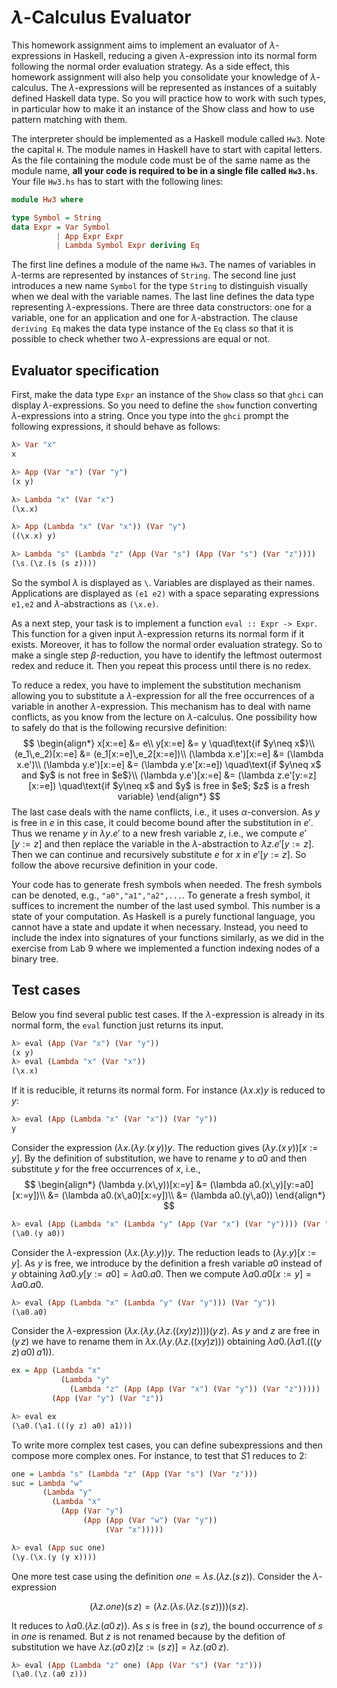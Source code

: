 # $\lambda$-Calculus Evaluator


This homework assignment aims to implement an evaluator of $\lambda$-expressions in Haskell,
reducing a given $\lambda$-expression into its normal form following the normal order evaluation
strategy.  As a side effect, this homework assignment will also help you consolidate your knowledge
of $\lambda$-calculus. The $\lambda$-expressions will be represented as instances of a suitably
defined Haskell data type.  So you will practice how to work with such types, in particular how to
make it an instance of the Show class and how to use pattern matching with them.

The interpreter should be implemented as a Haskell module called `Hw3`.  Note the capital `H`. The
module names in Haskell have to start with capital letters. As the file containing the module code
must be of the same name as the module name, **all your code is required to be in a single file called
`Hw3.hs`**.  Your file `Hw3.hs` has to start with the following lines:

```haskell
module Hw3 where

type Symbol = String
data Expr = Var Symbol
          | App Expr Expr
          | Lambda Symbol Expr deriving Eq
```
The first line defines a module of the name `Hw3`. The names of variables in $\lambda$-terms are
represented by instances of `String`.
The second line just introduces a new name `Symbol`
for the type `String` to distinguish visually when we deal with the variable names. The last line
defines the data type representing $\lambda$-expressions. There are three data constructors: one for
a variable, one for an application and one for $\lambda$-abstraction. The clause `deriving Eq`
makes the data type instance of the `Eq` class so that it is possible to check whether two $\lambda$-expressions
are equal or not.

## Evaluator specification

First, make the data type `Expr`
an instance of the `Show`
class so that `ghci`
can display $\lambda$-expressions. So you need to define the `show` function converting
$\lambda$-expressions into a string. Once you type into the `ghci` prompt the following
expressions, it should behave as follows:
```haskell
λ> Var "x"
x

λ> App (Var "x") (Var "y")
(x y)

λ> Lambda "x" (Var "x")
(\x.x)

λ> App (Lambda "x" (Var "x")) (Var "y")
((\x.x) y)

λ> Lambda "s" (Lambda "z" (App (Var "s") (App (Var "s") (Var "z"))))
(\s.(\z.(s (s z))))
```
So the symbol $\lambda$ is displayed as `\`. Variables are displayed as their names. Applications
are displayed as `(e1 e2)`
with a space separating expressions `e1,e2`
and $\lambda$-abstractions as `(\x.e)`.

As a next step, your task is to implement a function
`eval :: Expr -> Expr`.
This function for a given input $\lambda$-expression returns its normal form if it exists.
Moreover, it has to follow the normal order evaluation strategy. So to make a single step $\beta$-reduction,
you have to identify the leftmost outermost redex and reduce it. Then you repeat this process until there
is no redex.

To reduce a redex, you have to implement the substitution mechanism allowing you to substitute a
$\lambda$-expression for all the free occurrences of a variable in another $\lambda$-expression.
This mechanism has to deal with name conflicts, as you know from the lecture on $\lambda$-calculus.
One possibility how to safely do that is the following recursive definition:
$$
\begin{align*}
x[x:=e] &= e\\
y[x:=e] &= y \quad\text{if $y\neq x$}\\
(e_1\,e_2)[x:=e] &= (e_1[x:=e]\,e_2[x:=e])\\
(\lambda x.e')[x:=e] &= (\lambda x.e')\\
(\lambda y.e')[x:=e] &= (\lambda y.e'[x:=e]) \quad\text{if $y\neq x$ and $y$ is not free in $e$}\\
(\lambda y.e')[x:=e] &= (\lambda z.e'[y:=z][x:=e]) \quad\text{if $y\neq x$ and $y$ is free in $e$; $z$ is a fresh variable}
\end{align*}
$$
The last case deals with the name conflicts, i.e., it uses $\alpha$-conversion.
As $y$ is free in $e$ in this case, it could become bound after the substitution in $e'$.
Thus we rename $y$ in $\lambda y.e'$ to a new fresh variable $z$, i.e., we compute $e'[y:=z]$ and
then replace the variable in the $\lambda$-abstraction to $\lambda z.e'[y:=z]$.
Then we can continue and recursively substitute $e$ for $x$ in $e'[y:=z]$.
So follow the above recursive definition in your code.

Your code has to generate fresh symbols when needed. The fresh symbols can be denoted, e.g.,
`"a0","a1","a2",...`.
To generate a fresh symbol, it suffices to increment the number of the last used symbol.
This number is a state of your computation. As Haskell is a purely functional language, you cannot have a state
and update it when necessary. Instead, you need to include the index into signatures of your functions
similarly, as we did in the exercise from Lab 9 where we implemented a function indexing nodes of a binary tree.

## Test cases

Below you find several public test cases. If the $\lambda$-expression is already in its normal form, the `eval`
function just returns its input.
```haskell
λ> eval (App (Var "x") (Var "y"))
(x y)
λ> eval (Lambda "x" (Var "x"))
(\x.x)
```

If it is reducible, it returns its normal form. For instance $(\lambda x.x)y$ is reduced to $y$:
```haskell
λ> eval (App (Lambda "x" (Var "x")) (Var "y"))
y
```

Consider the expression $(\lambda x.(\lambda y.(x\,y))y$. The reduction
gives $(\lambda y.(x\,y))[x:=y]$. By the definition of substitution, we have to rename $y$ to $a0$ and then
substitute $y$ for the free occurrences of $x$, i.e.,
$$
\begin{align*}
(\lambda y.(x\,y))[x:=y] &= (\lambda a0.(x\,y)[y:=a0][x:=y])\\
&= (\lambda a0.(x\,a0)[x:=y])\\
&= (\lambda a0.(y\,a0))
\end{align*}
$$
```haskell
λ> eval (App (Lambda "x" (Lambda "y" (App (Var "x") (Var "y")))) (Var "y"))
(\a0.(y a0))
```

Consider the $\lambda$-expression $(\lambda x.(\lambda y.y))y$. The reduction leads to $(\lambda y.y)[x:=y]$.
As $y$ is free, we introduce by the definition a fresh variable $a0$ instead of $y$ obtaining
$\lambda a0.y[y:=a0] = \lambda a0.a0$. Then we compute $\lambda a0.a0[x:=y] = \lambda a0.a0$.
```haskell
λ> eval (App (Lambda "x" (Lambda "y" (Var "y"))) (Var "y"))
(\a0.a0)
```

Consider the $\lambda$-expression $(\lambda x.(\lambda y.(\lambda z.((xy)z))))(y\,z)$.
As $y$ and $z$ are free in $(y\,z)$ we have to rename them in $\lambda x.(\lambda y.(\lambda z.((xy)z)))$
obtaining $\lambda a0.(\lambda a1.(((y\,z)\,a0)\,a1))$.
```haskell
ex = App (Lambda "x"
           (Lambda "y"
             (Lambda "z" (App (App (Var "x") (Var "y")) (Var "z")))))
         (App (Var "y") (Var "z"))

λ> eval ex
(\a0.(\a1.(((y z) a0) a1)))
```

To write more complex test cases, you can define subexpressions and then compose more complex ones.
For instance, to test that $S1$ reduces to $2$:
```haskell
one = Lambda "s" (Lambda "z" (App (Var "s") (Var "z")))
suc = Lambda "w"
       (Lambda "y"
         (Lambda "x"
           (App (Var "y")
                (App (App (Var "w") (Var "y"))
                     (Var "x")))))

λ> eval (App suc one)
(\y.(\x.(y (y x))))
```

One more test case using the definition $one = \lambda s.(\lambda z.(s\,z))$. Consider the $\lambda$-expression

$$(\lambda z.one)(s\,z) = (\lambda z.(\lambda s.(\lambda z.(s\,z))))(s\, z).$$

It reduces to $\lambda a0.(\lambda z.(a0\,z))$. As $s$ is free in $(s\, z)$, the bound occurrence of $s$ in $one$ is renamed.
But $z$ is not renamed because
by the defition of substitution we have
$\lambda z.(a0\, z)[z:=(s\,z)] = \lambda z.(a0\, z)$.
```haskell
λ> eval (App (Lambda "z" one) (App (Var "s") (Var "z")))
(\a0.(\z.(a0 z)))
```
